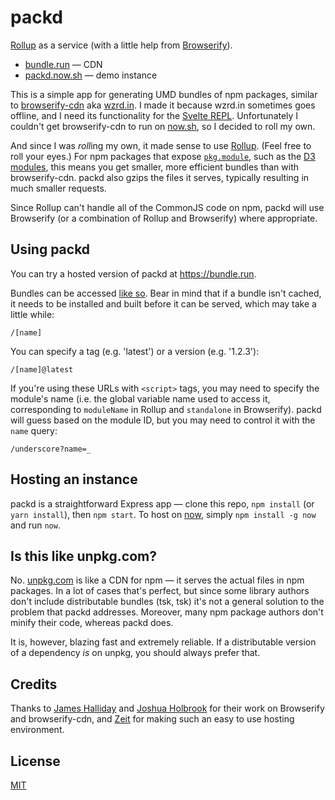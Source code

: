 # packd

[Rollup](https://rollupjs.org) as a service (with a little help from [Browserify](http://browserify.org/)).

* [bundle.run](https://bundle.run) — CDN
* [packd.now.sh](https://packd.now.sh) — demo instance

This is a simple app for generating UMD bundles of npm packages, similar to [browserify-cdn](https://github.com/jfhbrook/wzrd.in) aka [wzrd.in](https://wzrd.in/). I made it because wzrd.in sometimes goes offline, and I need its functionality for the [Svelte REPL](https://svelte.technology/repl). Unfortunately I couldn't get browserify-cdn to run on [now.sh](https://zeit.co/now), so I decided to roll my own.

And since I was *roll*ing my own, it made sense to use [Rollup](https://rollupjs.org). (Feel free to roll your eyes.) For npm packages that expose [`pkg.module`](https://github.com/rollup/rollup/wiki/pkg.module), such as the [D3 modules](https://github.com/d3), this means you get smaller, more efficient bundles than with browserify-cdn. packd also gzips the files it serves, typically resulting in much smaller requests.

Since Rollup can't handle all of the CommonJS code on npm, packd will use Browserify (or a combination of Rollup and Browserify) where appropriate.


## Using packd

You can try a hosted version of packd at https://bundle.run.

Bundles can be accessed [like so](https://bundle.run/left-pad). Bear in mind that if a bundle isn't cached, it needs to be installed and built before it can be served, which may take a little while:

```
/[name]
```

You can specify a tag (e.g. 'latest') or a version (e.g. '1.2.3'):

```
/[name]@latest
```

If you're using these URLs with `<script>` tags, you may need to specify the module's name (i.e. the global variable name used to access it, corresponding to `moduleName` in Rollup and `standalone` in Browserify). packd will guess based on the module ID, but you may need to control it with the `name` query:

```
/underscore?name=_
```


## Hosting an instance

packd is a straightforward Express app — clone this repo, `npm install` (or `yarn install`), then `npm start`. To host on [now](https://zeit.co/now), simply `npm install -g now` and run `now`.



## Is this like unpkg.com?

No. [unpkg.com](https://unpkg.com) is like a CDN for npm — it serves the actual files in npm packages. In a lot of cases that's perfect, but since some library authors don't include distributable bundles (tsk, tsk) it's not a general solution to the problem that packd addresses. Moreover, many npm package authors don't minify their code, whereas packd does.

It is, however, blazing fast and extremely reliable. If a distributable version of a dependency *is* on unpkg, you should always prefer that.



## Credits

Thanks to [James Halliday](https://github.com/substack) and [Joshua Holbrook](https://github.com/jfhbrook) for their work on Browserify and browserify-cdn, and [Zeit](https://zeit.co) for making such an easy to use hosting environment.



## License

[MIT](LICENSE)

